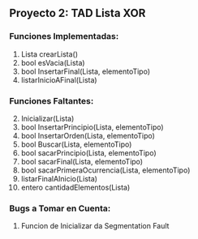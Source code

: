 ## Proyecto 2: TAD Lista XOR

### Funciones Implementadas:

1. Lista crearLista()
3. bool esVacia(Lista)
5. bool InsertarFinal(Lista, elementoTipo)
11. listarInicioAFinal(Lista)

### Funciones Faltantes:

2. Inicializar(Lista)
4. bool InsertarPrincipio(Lista, elementoTipo)
6. bool InsertarOrden(Lista, elementoTipo)
7. bool Buscar(Lista, elementoTipo)
8. bool sacarPrincipio(Lista, elementoTipo)
9. bool sacarFinal(Lista, elementoTipo)
10. bool sacarPrimeraOcurrencia(Lista, elementoTipo)
12. listarFinalAInicio(Lista)
13. entero cantidadElementos(Lista)

### Bugs a Tomar en Cuenta:

1. Funcion de Inicializar da Segmentation Fault